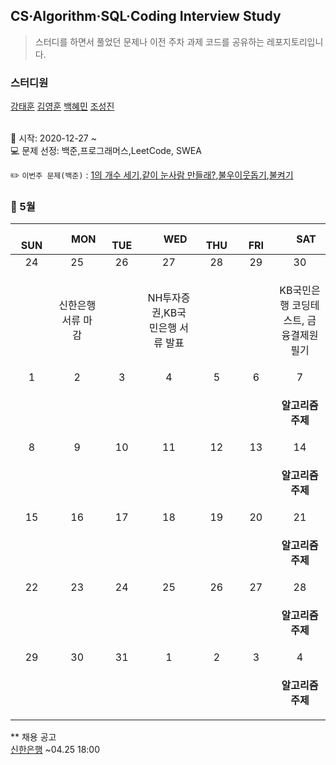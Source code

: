 ## CS·Algorithm·SQL·Coding Interview Study
<blockquote>스터디를 하면서 풀었던 문제나 이전 주차 과제 코드를 공유하는 레포지토리입니다.</blockquote>

### 스터디원

[강태훈](https://github.com/shuttlecock0) [김영훈](https://github.com/kim0hoon) [백혜민](https://github.com/HyeminBaek) [조성진](https://github.com/noel7781)

<br> 📌 시작: 2020-12-27 ~
<br> 💻 문제 선정: 백준,프로그래머스,LeetCode, SWEA

✏️ `이번주 문제(백준)` : [1의 개수 세기](https://www.acmicpc.net/problem/9527),[같이 눈사람 만들래?](https://www.acmicpc.net/problem/20366),[불우이웃돕기](https://www.acmicpc.net/problem/1414),[불켜기](https://www.acmicpc.net/problem/11967)

<h3> 📅 5월 </h3>

|　  SUN　  |　  MON　  |　  TUE　  |　  WED　  |　  THU　  |　  FRI　  |　  SAT　  |
|:---:|:---:|:---:|:---:|:---:|:---:|:---:|
|   24   |   25   |   26   |   27   |   28   |   29   |   30   |
||신한은행 서류 마감||NH투자증권,KB국민은행 서류 발표|||<p>KB국민은행 코딩테스트, 금융결제원 필기</p>|
|   1   |   2   |   3   |   4   |   5   |   6   |   7   |
|||||||<p><b>알고리즘 주제</b> </p>|
|   8   |   9   |   10   |   11   |   12   |   13   |   14   |
|||||||<p><b>알고리즘 주제</b> </p>|
|   15   |   16   |   17   |   18   |   19   |   20   |   21   |
|||||||<p><b>알고리즘 주제</b> </p>|
|   22   |   23   |   24   |   25   |   26   |   27   |   28   |
|||||||<p><b>알고리즘 주제</b></p>|
|   29   |   30   |   31   |   1   |   2   |   3   |   4   |
|||||||<p><b>알고리즘 주제</b> </p>|



** 채용 공고
<br>[신한은행](https://shinhan.recruiter.co.kr/app/jobnotice/view?systemKindCode=MRS2&jobnoticeSn=94089) ~04.25 18:00
